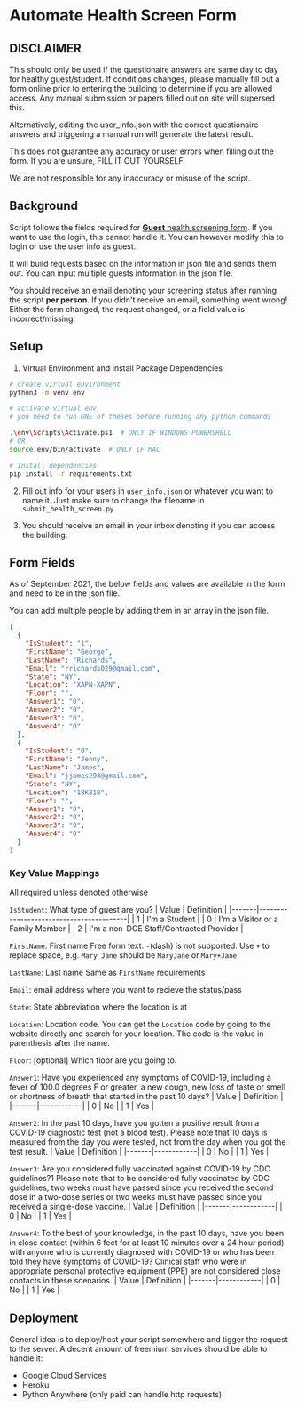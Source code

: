 # Automate Health Screen Form

## DISCLAIMER

This should only be used if the questionaire answers are same day to day for healthy guest/student. If conditions changes, please manually fill out a form online prior to entering the building to determine if you are allowed access. Any manual submission or papers filled out on site will supersed this.

Alternatively, editing the user_info.json with the correct questionaire answers and triggering a manual run will generate the latest result.

This does not guarantee any accuracy or user errors when filling out the form. If you are unsure, FILL IT OUT YOURSELF.

We are not responsible for any inaccuracy or misuse of the script.

## Background

Script follows the fields required for [**Guest** health screening form](https://healthscreening.schools.nyc/?type=G). If you want to use the login, this cannot handle it. You can however modify this to login or use the user info as guest.

It will build requests based on the information in json file and sends them out. You can input multiple guests information in the json file.

You should receive an email denoting your screening status after running the script **per person**. If you didn't receive an email, something went wrong! Either the form changed, the request changed, or a field value is incorrect/missing.

## Setup

1. Virtual Environment and Install Package Dependencies

```bash
# create virtual environment
python3 -m venv env

# activate virtual env
# you need to run ONE of theses before running any python commands

.\env\Scripts\Activate.ps1  # ONLY IF WINDOWS POWERSHELL
# OR
source env/bin/activate  # ONLY IF MAC
```

```bash
# Install dependencies
pip install -r requirements.txt
```

2. Fill out info for your users in `user_info.json` or whatever you want to name it. Just make sure to change the filename in `submit_health_screen.py`

3. You should receive an email in your inbox denoting if you can access the building.

## Form Fields

As of September 2021, the below fields and values are available in the form and need to be in the json file.

You can add multiple people by adding them in an array in the json file.

```json
[
  {
    "IsStudent": "1",
    "FirstName": "George",
    "LastName": "Richards",
    "Email": "rrichards029@gmail.com",
    "State": "NY",
    "Location": "XAPN-XAPN",
    "Floor": "",
    "Answer1": "0",
    "Answer2": "0",
    "Answer3": "0",
    "Answer4": "0"
  },
  {
    "IsStudent": "0",
    "FirstName": "Jenny",
    "LastName": "James",
    "Email": "jjames293@gmail.com",
    "State": "NY",
    "Location": "18K818",
    "Floor": "",
    "Answer1": "0",
    "Answer2": "0",
    "Answer3": "0",
    "Answer4": "0"
  }
]
```

### Key Value Mappings

All required unless denoted otherwise

`IsStudent`: What type of guest are you?
| Value | Definition |
|-------|-----------------------------------------|
| 1 | I'm a Student |
| 0 | I'm a Visitor or a Family Member |
| 2 | I'm a non-DOE Staff/Contracted Provider |

`FirstName`: First name
Free form text. `-`(dash) is not supported. Use `+` to replace space, e.g. `Mary Jane` should be `MaryJane` or `Mary+Jane`

`LastName`: Last name
Same as `FirstName` requirements

`Email`: email address where you want to recieve the status/pass

`State`: State abbreviation where the location is at

`Location`: Location code. You can get the `Location` code by going to the website directly and search for your location. The code is the value in parenthesis after the name.

`Floor`: [optional] Which floor are you going to.

`Answer1`: Have you experienced any symptoms of COVID-19, including a fever of 100.0 degrees F or greater, a new cough, new loss of taste or smell or shortness of breath that started in the past 10 days?
| Value | Definition |
|-------|------------|
| 0 | No |
| 1 | Yes |

`Answer2`: In the past 10 days, have you gotten a positive result from a COVID-19 diagnostic test (not a blood test). Please note that 10 days is measured from the day you were tested, not from the day when you got the test result.
| Value | Definition |
|-------|------------|
| 0 | No |
| 1 | Yes |

`Answer3`: Are you considered fully vaccinated against COVID-19 by CDC guidelines?1 Please note that to be considered fully vaccinated by CDC guidelines, two weeks must have passed since you received the second dose in a two-dose series or two weeks must have passed since you received a single-dose vaccine.
| Value | Definition |
|-------|------------|
| 0 | No |
| 1 | Yes |

`Answer4`: To the best of your knowledge, in the past 10 days, have you been in close contact (within 6 feet for at least 10 minutes over a 24 hour period) with anyone who is currently diagnosed with COVID-19 or who has been told they have symptoms of COVID-19? Clinical staff who were in appropriate personal protective equipment (PPE) are not considered close contacts in these scenarios.
| Value | Definition |
|-------|------------|
| 0 | No |
| 1 | Yes |

## Deployment

General idea is to deploy/host your script somewhere and tigger the request to the server. A decent amount of freemium services should be able to handle it:

<ul>
<li>Google Cloud Services</li>
<li>Heroku</li>
<li>Python Anywhere (only paid can handle http requests)</li>
</ul>
